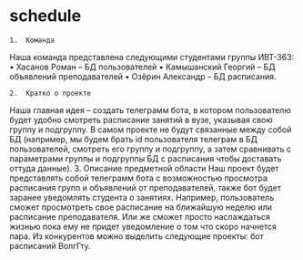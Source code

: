 # schedule
	1.	Команда
Наша команда представлена следующими студентами группы ИВТ-363: 
	•	Хасанов Роман – БД пользователей 
	•	Камышанский Георгий – БД объявлений преподавателей 
	•	Озёрин Александр – БД расписания.

	2.	Кратко о проекте 
Наша главная идея – создать телеграмм бота, в котором пользователю будет удобно смотреть расписание занятий в вузе, указывая свою группу и подгруппу. В самом проекте не будут связанные между собой БД (например, мы будем брать id пользователя телеграм в БД пользователей, смотреть его группу и подгруппу, а затем сравнивать с параметрами группы и подгруппы БД с расписания чтобы доставать оттуда данные).
	3.	Описание предметной области
Наш проект будет представлять собой телеграмм бота с возможностью просмотра расписания групп и объявлений от преподавателей, также бот будет заранее уведомлять студента о занятиях. Например, пользователь сможет просмотреть свое расписание на ближайшую неделю или расписание преподавателя. Или же сможет просто наслаждаться жизнью пока ему не придет уведомление о том что скоро начнется пара. Из конкурентов можно выделить следующие проекты: бот расписаний ВолгГту.
